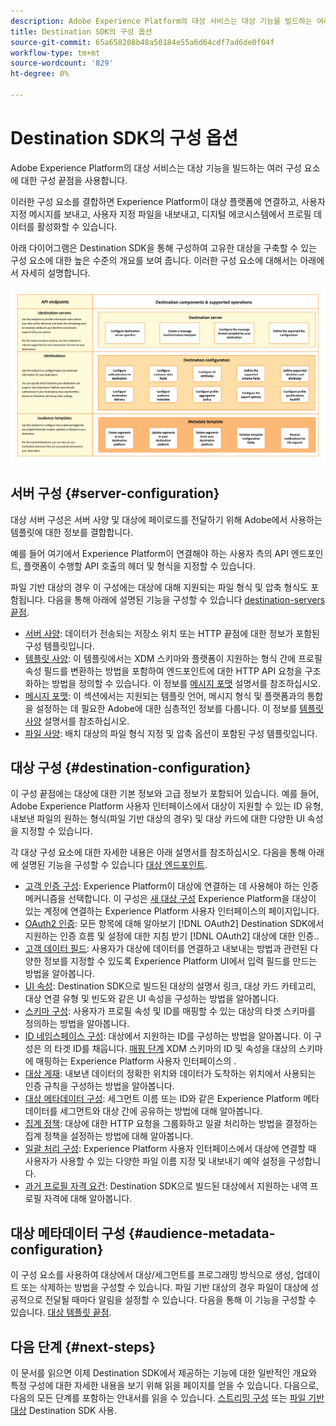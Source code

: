 ```yaml
---
description: Adobe Experience Platform의 대상 서비스는 대상 기능을 빌드하는 여러 구성 요소에 대한 구성 끝점을 사용합니다. 이러한 구성 요소를 결합하여 Experience Platform이 대상 파트너에 연결하고, 사용자 지정 메시지를 전송하고, 디지털 에코시스템에서 프로필 데이터를 활성화하는 방법에 대해 알아봅니다.
title: Destination SDK의 구성 옵션
source-git-commit: 65a658208b48a50184e55a6d64cdf7ad6de0f04f
workflow-type: tm+mt
source-wordcount: '829'
ht-degree: 0%

---
```



# Destination SDK의 구성 옵션

Adobe Experience Platform의 대상 서비스는 대상 기능을 빌드하는 여러 구성 요소에 대한 구성 끝점을 사용합니다.

이러한 구성 요소를 결합하면 Experience Platform이 대상 플랫폼에 연결하고, 사용자 지정 메시지를 보내고, 사용자 지정 파일을 내보내고, 디지털 에코시스템에서 프로필 데이터를 활성화할 수 있습니다.

아래 다이어그램은 Destination SDK을 통해 구성하여 고유한 대상을 구축할 수 있는 구성 요소에 대한 높은 수준의 개요를 보여 줍니다. 이러한 구성 요소에 대해서는 아래에서 자세히 설명합니다.

![Destination SDK 구성 요소, 구성 끝점 및 해당 구성 요소에서 지원하는 작업을 보여 주는 다이어그램입니다.](../assets/functionality/destination-sdk-components-diagram.png)

## 서버 구성 {#server-configuration}

대상 서버 구성은 서버 사양 및 대상에 페이로드를 전달하기 위해 Adobe에서 사용하는 템플릿에 대한 정보를 결합합니다.

예를 들어 여기에서 Experience Platform이 연결해야 하는 사용자 측의 API 엔드포인트, 플랫폼이 수행할 API 호출의 헤더 및 형식을 지정할 수 있습니다.

파일 기반 대상의 경우 이 구성에는 대상에 대해 지원되는 파일 형식 및 압축 형식도 포함됩니다. 다음을 통해 아래에 설명된 기능을 구성할 수 있습니다 [destination-servers 끝점](../authoring-api/destination-server/create-destination-server.md).

* [서버 사양](destination-server/server-specs.md): 데이터가 전송되는 저장소 위치 또는 HTTP 끝점에 대한 정보가 포함된 구성 템플릿입니다.
* [템플릿 사양](destination-server/templating-specs.md): 이 템플릿에서는 XDM 스키마와 플랫폼이 지원하는 형식 간에 프로필 속성 필드를 변환하는 방법을 포함하여 엔드포인트에 대한 HTTP API 요청을 구조화하는 방법을 정의할 수 있습니다. 이 정보를 [메시지 포맷](destination-server/message-format.md) 설명서를 참조하십시오.
* [메시지 포맷](destination-server/message-format.md): 이 섹션에서는 지원되는 템플릿 언어, 메시지 형식 및 플랫폼과의 통합을 설정하는 데 필요한 Adobe에 대한 심층적인 정보를 다룹니다. 이 정보를 [템플릿 사양](destination-server/templating-specs.md) 설명서를 참조하십시오.
* [파일 사양](destination-server/file-formatting.md): 배치 대상의 파일 형식 지정 및 압축 옵션이 포함된 구성 템플릿입니다.

## 대상 구성 {#destination-configuration}

이 구성 끝점에는 대상에 대한 기본 정보와 고급 정보가 포함되어 있습니다. 예를 들어, Adobe Experience Platform 사용자 인터페이스에서 대상이 지원할 수 있는 ID 유형, 내보낸 파일의 원하는 형식(파일 기반 대상의 경우) 및 대상 카드에 대한 다양한 UI 속성을 지정할 수 있습니다.

각 대상 구성 요소에 대한 자세한 내용은 아래 설명서를 참조하십시오. 다음을 통해 아래에 설명된 기능을 구성할 수 있습니다 [대상 엔드포인트](../authoring-api/destination-configuration/create-destination-configuration.md).

* [고객 인증 구성](destination-configuration/customer-authentication.md): Experience Platform이 대상에 연결하는 데 사용해야 하는 인증 메커니즘을 선택합니다. 이 구성은 [새 대상 구성](../../ui/connect-destination.md) Experience Platform을 대상이 있는 계정에 연결하는 Experience Platform 사용자 인터페이스의 페이지입니다.
* [OAuth2 인증](destination-configuration/oauth2-authentication.md): 모든 항목에 대해 알아보기 [!DNL OAuth2] Destination SDK에서 지원하는 인증 흐름 및 설정에 대한 지침 받기 [!DNL OAuth2] 대상에 대한 인증..
* [고객 데이터 필드](destination-configuration/customer-data-fields.md): 사용자가 대상에 데이터를 연결하고 내보내는 방법과 관련된 다양한 정보를 지정할 수 있도록 Experience Platform UI에서 입력 필드를 만드는 방법을 알아봅니다.
* [UI 속성](destination-configuration/ui-attributes.md): Destination SDK으로 빌드된 대상의 설명서 링크, 대상 카드 카테고리, 대상 연결 유형 및 빈도와 같은 UI 속성을 구성하는 방법을 알아봅니다.
* [스키마 구성](destination-configuration/schema-configuration.md): 사용자가 프로필 속성 및 ID를 매핑할 수 있는 대상의 타겟 스키마를 정의하는 방법을 알아봅니다.
* [ID 네임스페이스 구성](destination-configuration/identity-namespace-configuration.md): 대상에서 지원하는 ID를 구성하는 방법을 알아봅니다. 이 구성은 의 타겟 ID를 채웁니다. [매핑 단계](../../ui/activate-segment-streaming-destinations.md#mapping) XDM 스키마의 ID 및 속성을 대상의 스키마에 매핑하는 Experience Platform 사용자 인터페이스의 .
* [대상 게재](destination-configuration/destination-delivery.md): 내보낸 데이터의 정확한 위치와 데이터가 도착하는 위치에서 사용되는 인증 규칙을 구성하는 방법을 알아봅니다.
* [대상 메타데이터 구성](destination-configuration/audience-metadata-configuration.md): 세그먼트 이름 또는 ID와 같은 Experience Platform 메타데이터를 세그먼트와 대상 간에 공유하는 방법에 대해 알아봅니다.
* [집계 정책](destination-configuration/aggregation-policy.md): 대상에 대한 HTTP 요청을 그룹화하고 일괄 처리하는 방법을 결정하는 집계 정책을 설정하는 방법에 대해 알아봅니다.
* [일괄 처리 구성](destination-configuration/batch-configuration.md): Experience Platform 사용자 인터페이스에서 대상에 연결할 때 사용자가 사용할 수 있는 다양한 파일 이름 지정 및 내보내기 예약 설정을 구성합니다.
* [과거 프로필 자격 요건](destination-configuration/historical-profile-qualifications.md): Destination SDK으로 빌드된 대상에서 지원하는 내역 프로필 자격에 대해 알아봅니다.

## 대상 메타데이터 구성 {#audience-metadata-configuration}

이 구성 요소를 사용하여 대상에서 대상/세그먼트를 프로그래밍 방식으로 생성, 업데이트 또는 삭제하는 방법을 구성할 수 있습니다. 파일 기반 대상의 경우 파일이 대상에 성공적으로 전달될 때마다 알림을 설정할 수 있습니다. 다음을 통해 이 기능을 구성할 수 있습니다. [대상 템플릿 끝점](../metadata-api/create-audience-template.md).

## 다음 단계 {#next-steps}

이 문서를 읽으면 이제 Destination SDK에서 제공하는 기능에 대한 일반적인 개요와 특정 구성에 대한 자세한 내용을 보기 위해 읽을 페이지를 얻을 수 있습니다. 다음으로, 다음의 모든 단계를 포함하는 안내서를 읽을 수 있습니다. [스트리밍 구성](../guides/configure-destination-instructions.md) 또는 [파일 기반 대상](../guides/configure-file-based-destination-instructions.md) Destination SDK 사용.
